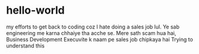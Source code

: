 # hello-world
my efforts to get back to coding coz I hate doing a sales job lul.
Ye sab engineering me karna chhaiye tha acche se.
Mere sath scam hua hai, Business Development Execuvite k naam pe sales job chipkaya hai
Trying to understand this

